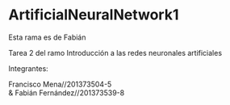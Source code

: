 # ArtificialNeuralNetwork1

Esta rama es de Fabián

Tarea 2 del ramo Introducción a las redes neuronales artificiales

Integrantes:  

Francisco Mena//201373504-5  
& 
Fabián Fernández//201373539-8 